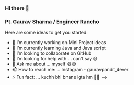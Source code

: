 ### Hi there 👋
### Pt. Gaurav Sharma / Engineer Rancho



Here are some ideas to get you started:

- 🔭 I’m currently working on Mini Project ideas 
- 🌱 I’m currently learning Java and Java script
- 👯 I’m looking to collaborate on GitHub
- 🤔 I’m looking for help with ... can't say 😅
- 💬 Ask me about ... myself 😅😅
- 📫 How to reach me: ... Instagram - gauravpandit_4ever
- ⚡ Fun fact: ... kuchh bhi bnane lgta hm 🤣🤣
-->
